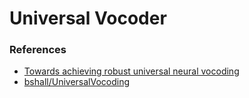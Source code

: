 # Universal Vocoder


### References

- [Towards achieving robust universal neural vocoding](https://arxiv.org/abs/1811.06292)
- [bshall/UniversalVocoding](https://github.com/bshall/UniversalVocoding)
